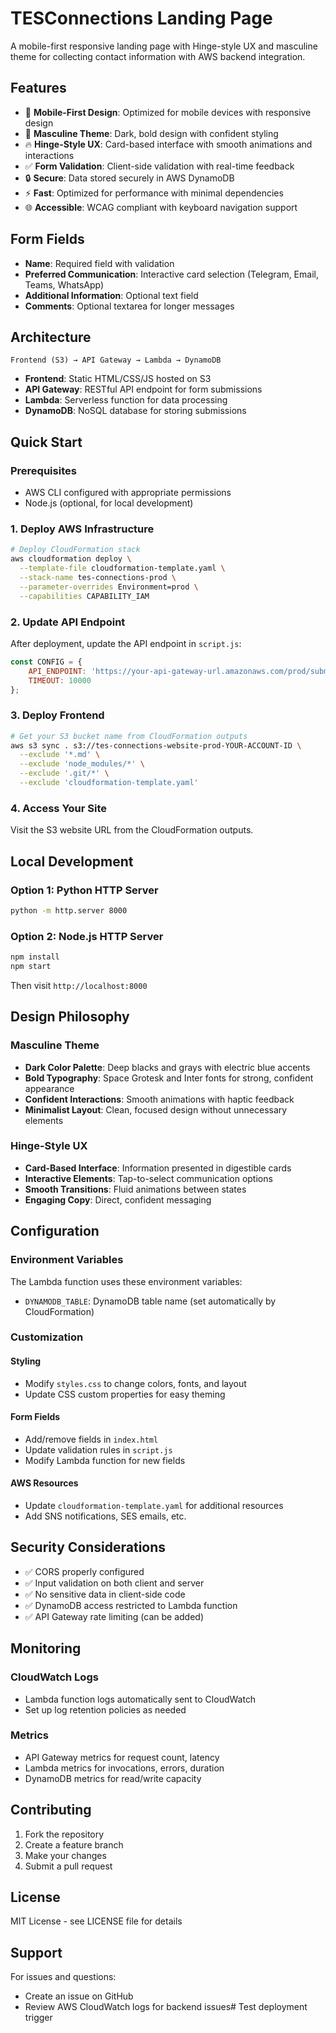 # TESConnections Landing Page

A mobile-first responsive landing page with Hinge-style UX and masculine theme for collecting contact information with AWS backend integration.

## Features

- 📱 **Mobile-First Design**: Optimized for mobile devices with responsive design
- 🎨 **Masculine Theme**: Dark, bold design with confident styling
- 🔥 **Hinge-Style UX**: Card-based interface with smooth animations and interactions
- ✅ **Form Validation**: Client-side validation with real-time feedback
- 🔒 **Secure**: Data stored securely in AWS DynamoDB
- ⚡ **Fast**: Optimized for performance with minimal dependencies
- 🌐 **Accessible**: WCAG compliant with keyboard navigation support

## Form Fields

- **Name**: Required field with validation
- **Preferred Communication**: Interactive card selection (Telegram, Email, Teams, WhatsApp)
- **Additional Information**: Optional text field
- **Comments**: Optional textarea for longer messages

## Architecture

```
Frontend (S3) → API Gateway → Lambda → DynamoDB
```

- **Frontend**: Static HTML/CSS/JS hosted on S3
- **API Gateway**: RESTful API endpoint for form submissions
- **Lambda**: Serverless function for data processing
- **DynamoDB**: NoSQL database for storing submissions

## Quick Start

### Prerequisites

- AWS CLI configured with appropriate permissions
- Node.js (optional, for local development)

### 1. Deploy AWS Infrastructure

```bash
# Deploy CloudFormation stack
aws cloudformation deploy \
  --template-file cloudformation-template.yaml \
  --stack-name tes-connections-prod \
  --parameter-overrides Environment=prod \
  --capabilities CAPABILITY_IAM
```

### 2. Update API Endpoint

After deployment, update the API endpoint in `script.js`:

```javascript
const CONFIG = {
    API_ENDPOINT: 'https://your-api-gateway-url.amazonaws.com/prod/submit-contact',
    TIMEOUT: 10000
};
```

### 3. Deploy Frontend

```bash
# Get your S3 bucket name from CloudFormation outputs
aws s3 sync . s3://tes-connections-website-prod-YOUR-ACCOUNT-ID \
  --exclude '*.md' \
  --exclude 'node_modules/*' \
  --exclude '.git/*' \
  --exclude 'cloudformation-template.yaml'
```

### 4. Access Your Site

Visit the S3 website URL from the CloudFormation outputs.

## Local Development

### Option 1: Python HTTP Server

```bash
python -m http.server 8000
```

### Option 2: Node.js HTTP Server

```bash
npm install
npm start
```

Then visit `http://localhost:8000`

## Design Philosophy

### Masculine Theme
- **Dark Color Palette**: Deep blacks and grays with electric blue accents
- **Bold Typography**: Space Grotesk and Inter fonts for strong, confident appearance
- **Confident Interactions**: Smooth animations with haptic feedback
- **Minimalist Layout**: Clean, focused design without unnecessary elements

### Hinge-Style UX
- **Card-Based Interface**: Information presented in digestible cards
- **Interactive Elements**: Tap-to-select communication options
- **Smooth Transitions**: Fluid animations between states
- **Engaging Copy**: Direct, confident messaging

## Configuration

### Environment Variables

The Lambda function uses these environment variables:

- `DYNAMODB_TABLE`: DynamoDB table name (set automatically by CloudFormation)

### Customization

#### Styling
- Modify `styles.css` to change colors, fonts, and layout
- Update CSS custom properties for easy theming

#### Form Fields
- Add/remove fields in `index.html`
- Update validation rules in `script.js`
- Modify Lambda function for new fields

#### AWS Resources
- Update `cloudformation-template.yaml` for additional resources
- Add SNS notifications, SES emails, etc.

## Security Considerations

- ✅ CORS properly configured
- ✅ Input validation on both client and server
- ✅ No sensitive data in client-side code
- ✅ DynamoDB access restricted to Lambda function
- ✅ API Gateway rate limiting (can be added)

## Monitoring

### CloudWatch Logs
- Lambda function logs automatically sent to CloudWatch
- Set up log retention policies as needed

### Metrics
- API Gateway metrics for request count, latency
- Lambda metrics for invocations, errors, duration
- DynamoDB metrics for read/write capacity

## Contributing

1. Fork the repository
2. Create a feature branch
3. Make your changes
4. Submit a pull request

## License

MIT License - see LICENSE file for details

## Support

For issues and questions:
- Create an issue on GitHub
- Review AWS CloudWatch logs for backend issues# Test deployment trigger

